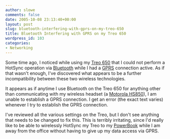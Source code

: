 ```yaml
---
author: slowe
comments: false
date: 2005-10-08 23:13:40+00:00
layout: post
slug: bluetooth-interfering-with-gprs-on-my-treo-650
title: Bluetooth Interfering with GPRS on my Treo 650
wordpress_id: 103
categories:
- Networking
---
```


Some time ago, I noticed while using my [Treo 650](http://www.palm.com/us/products/smartphones/treo650/) that I could not perform a HotSync operation via [Bluetooth](http://en.wikipedia.org/wiki/Bluetooth) while I had a [GPRS](http://en.wikipedia.org/wiki/GPRS) connection active. As if that wasn't enough, I've discovered what appears to be a further incompatibility between these two wireless technologies.

It appears as if anytime I use Bluetooth on the Treo 650 for anything other than communicating with my wireless headset (a [Motorola HS850](http://motorola.digitalriver.com/DRHM/servlet/ControllerServlet?Action=DisplayProductDetailsPage&SiteID=motostor&Locale=en_US&Env=BASE&productID=36061500)), I am unable to establish a GPRS connection. I get an error (the exact text varies) whenever I try to establish the GPRS connection.

I've reviewed all the various settings on the Treo, but I don't see anything that needs to be changed to fix this. This is terribly irritating, since I'd really like to be able to wirelessly HotSync my Treo to my [PowerBook](http://www.apple.com/powerbook/) while I am away from the office without having to give up my data access via GPRS.
